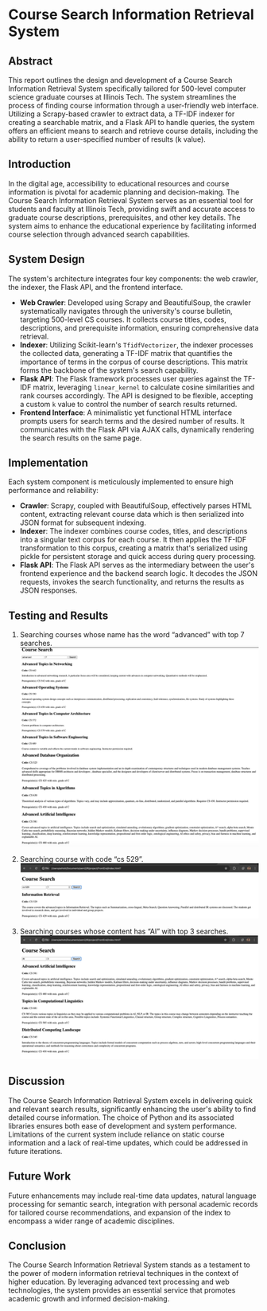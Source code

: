 # Course Search Information Retrieval System

## Abstract

This report outlines the design and development of a Course Search Information Retrieval System specifically tailored for 500-level computer science graduate courses at Illinois Tech. The system streamlines the process of finding course information through a user-friendly web interface. Utilizing a Scrapy-based crawler to extract data, a TF-IDF indexer for creating a searchable matrix, and a Flask API to handle queries, the system offers an efficient means to search and retrieve course details, including the ability to return a user-specified number of results (k value).

## Introduction

In the digital age, accessibility to educational resources and course information is pivotal for academic planning and decision-making. The Course Search Information Retrieval System serves as an essential tool for students and faculty at Illinois Tech, providing swift and accurate access to graduate course descriptions, prerequisites, and other key details. The system aims to enhance the educational experience by facilitating informed course selection through advanced search capabilities.

## System Design

The system's architecture integrates four key components: the web crawler, the indexer, the Flask API, and the frontend interface.

- **Web Crawler**: Developed using Scrapy and BeautifulSoup, the crawler systematically navigates through the university's course bulletin, targeting 500-level CS courses. It collects course titles, codes, descriptions, and prerequisite information, ensuring comprehensive data retrieval.
- **Indexer**: Utilizing Scikit-learn's `TfidfVectorizer`, the indexer processes the collected data, generating a TF-IDF matrix that quantifies the importance of terms in the corpus of course descriptions. This matrix forms the backbone of the system's search capability.
- **Flask API**: The Flask framework processes user queries against the TF-IDF matrix, leveraging `linear_kernel` to calculate cosine similarities and rank courses accordingly. The API is designed to be flexible, accepting a custom `k` value to control the number of search results returned.
- **Frontend Interface**: A minimalistic yet functional HTML interface prompts users for search terms and the desired number of results. It communicates with the Flask API via AJAX calls, dynamically rendering the search results on the same page.

## Implementation

Each system component is meticulously implemented to ensure high performance and reliability:

- **Crawler**: Scrapy, coupled with BeautifulSoup, effectively parses HTML content, extracting relevant course data which is then serialized into JSON format for subsequent indexing.
- **Indexer**: The indexer combines course codes, titles, and descriptions into a singular text corpus for each course. It then applies the TF-IDF transformation to this corpus, creating a matrix that's serialized using pickle for persistent storage and quick access during query processing.
- **Flask API**: The Flask API serves as the intermediary between the user's frontend experience and the backend search logic. It decodes the JSON requests, invokes the search functionality, and returns the results as JSON responses.

## Testing and Results

1. Searching courses whose name has the word “advanced” with top 7 searches.
   ![Result 1](./FrontEnd/result_img1.png "Result 1")

2. Searching course with code “cs 529”.
   ![Result 2](./FrontEnd/result_img2.png "Result 2")
3. Searching courses whose content has “AI” with top 3 searches.
   ![Result 1](./FrontEnd/result_img3.png "Result 3")

## Discussion

The Course Search Information Retrieval System excels in delivering quick and relevant search results, significantly enhancing the user's ability to find detailed course information. The choice of Python and its associated libraries ensures both ease of development and system performance. Limitations of the current system include reliance on static course information and a lack of real-time updates, which could be addressed in future iterations.

## Future Work

Future enhancements may include real-time data updates, natural language processing for semantic search, integration with personal academic records for tailored course recommendations, and expansion of the index to encompass a wider range of academic disciplines.

## Conclusion

The Course Search Information Retrieval System stands as a testament to the power of modern information retrieval techniques in the context of higher education. By leveraging advanced text processing and web technologies, the system provides an essential service that promotes academic growth and informed decision-making.
